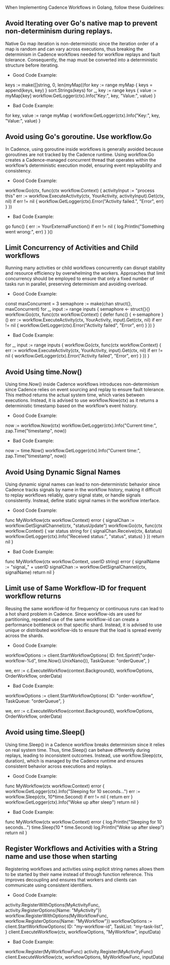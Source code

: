 When Implementing Cadence Workflows in Golang, follow these Guidelines:

## Avoid Iterating over Go's native map to prevent non-determinism during replays.

Native Go map iteration is non-deterministic since the iteration order of a map is random and can vary across executions, thus breaking the determinism in Cadence workflows needed for workflow replays and fault tolerance. Consequently, the map must be converted into a deterministic structure before iterating.

- Good Code Example:

keys := make([]string, 0, len(myMap))for key := range myMap {
    keys = append(keys, key)
}
sort.Strings(keys)
for _, key := range keys {
    value := myMap[key]
    workflow.GetLogger(ctx).Info("Key:", key, "Value:", value)
}

- Bad Code Example:

for key, value := range myMap {
    workflow.GetLogger(ctx).Info("Key:", key, "Value:", value)
}

## Avoid using Go's goroutine. Use workflow.Go

In Cadence, using goroutine inside workflows is generally avoided because goroutines are not tracked by the Cadence runtime. Using workflow.Go creates a Cadence-managed concurrent thread that operates within the workflow’s deterministic execution model, ensuring event replayability and consistency.

- Good Code Example:

workflow.Go(ctx, func(ctx workflow.Context) {
    activityInput := "process this"
    err := workflow.ExecuteActivity(ctx, YourActivity, activityInput).Get(ctx, nil)
    if err != nil {
        workflow.GetLogger(ctx).Error("Activity failed.", "Error", err)
    }
})

- Bad Code Example:

go func() {
    err := YourExternalFunction()
    if err != nil {
        log.Println("Something went wrong:", err)
    }
}()

## Limit Concurrency of Activities and Child workflows

Running many activities or child workflows concurrently can disrupt stability and resource efficiency by overwhelming the workers. Approaches that limit concurrency should be employed to ensure that only a fixed number of tasks run in parallel, preserving determinism and avoiding overload.

- Good Code Example:

const maxConcurrent = 3
semaphore := make(chan struct{}, maxConcurrent)
for _, input := range inputs {
    semaphore <- struct{}{}
    workflow.Go(ctx, func(ctx workflow.Context) {
        defer func() { <-semaphore }()
        err := workflow.ExecuteActivity(ctx, YourActivity, input).Get(ctx, nil)
        if err != nil {
            workflow.GetLogger(ctx).Error("Activity failed", "Error", err)
        }
    })
}

- Bad Code Example:

for _, input := range inputs {
    workflow.Go(ctx, func(ctx workflow.Context) {
        err := workflow.ExecuteActivity(ctx, YourActivity, input).Get(ctx, nil)
        if err != nil {
            workflow.GetLogger(ctx).Error("Activity failed", "Error", err)
        }
    })
}

## Avoid Using time.Now()

Using time.Now() inside Cadence workflows introduces non-determinism since Cadence relies on event sourcing and replay to ensure fault tolerance. This method returns the actual system time, which varies between executions. Instead, it is advised to use workflow.Now(ctx) as it returns a deterministic timestamp based on the workflow’s event history.

- Good Code Example:

now := workflow.Now(ctx)
workflow.GetLogger(ctx).Info("Current time:", zap.Time("timestamp", now))

- Bad Code Example:

now := time.Now()
workflow.GetLogger(ctx).Info("Current time:", zap.Time("timestamp", now))

## Avoid Using Dynamic Signal Names

Using dynamic signal names can lead to non-deterministic behavior since Cadence tracks signals by name in the workflow history, making it difficult to replay workflows reliably, query signal state, or handle signals consistently. Instead, define static signal names in the workflow interface.

- Good Code Example:

func MyWorkflow(ctx workflow.Context) error {
    signalChan := workflow.GetSignalChannel(ctx, "statusUpdate")
    workflow.Go(ctx, func(ctx workflow.Context) {
        var status string
        for {
            signalChan.Receive(ctx, &status)
            workflow.GetLogger(ctx).Info("Received status:", "status", status)
        }
    })
    return nil
}

- Bad Code Example:

func MyWorkflow(ctx workflow.Context, userID string) error {
    signalName := "signal_" + userID
    signalChan := workflow.GetSignalChannel(ctx, signalName)
    return nil
}

## Limit use of Same Workflow-ID for frequent workflow returns

Reusing the same workflow-id for frequency or continuous runs can lead to a hot shard problem in Cadence. Since workflow-ids are used for partitioning, repeated use of the same workflow-id can create a performance bottleneck on that specific shard. Instead, it is advised to use unique or distributed workflow-ids to ensure that the load is spread evenly across the shards.

- Good Code Example:

workflowOptions := client.StartWorkflowOptions{
    ID:        fmt.Sprintf("order-workflow-%d", time.Now().UnixNano()),
    TaskQueue: "orderQueue",
}

we, err := c.ExecuteWorkflow(context.Background(), workflowOptions, OrderWorkflow, orderData)

- Bad Code Example:

workflowOptions := client.StartWorkflowOptions{
    ID:        "order-workflow",
    TaskQueue: "orderQueue",
}

we, err := c.ExecuteWorkflow(context.Background(), workflowOptions, OrderWorkflow, orderData)

## Avoid using time.Sleep()

Using time.Sleep() in a Cadence workflow breaks determinism since it relies on real system time. Thus, time.Sleep() can behave differently during replays, leading to inconsistent outcomes. Instead, use workflow.Sleep(ctx, duration), which is managed by the Cadence runtime and ensures consistent behavior across executions and replays.

- Good Code Example:

func MyWorkflow(ctx workflow.Context) error {
    workflow.GetLogger(ctx).Info("Sleeping for 10 seconds...")
    err := workflow.Sleep(ctx, 10*time.Second)
    if err != nil {
        return err
    }
    workflow.GetLogger(ctx).Info("Woke up after sleep")
    return nil
}

- Bad Code Example:

func MyWorkflow(ctx workflow.Context) error {
    log.Println("Sleeping for 10 seconds...")
    time.Sleep(10 * time.Second)
    log.Println("Woke up after sleep")
    return nil
}

## Register Workflows and Activities with a String name and use those when starting

Registering workflows and activities using explicit string names allows them to be started by their name instead of through function reference. This improves decoupling and ensures that workers and clients can communicate using consistent identifiers.

- Good Code Example:

activity.RegisterWithOptions(MyActivityFunc, activity.RegisterOptions{Name: "MyActivity"})
workflow.RegisterWithOptions(MyWorkflowFunc, workflow.RegisterOptions{Name: "MyWorkflow"})
workflowOptions := client.StartWorkflowOptions{
    ID:        "my-workflow-id",
    TaskList:  "my-task-list",
}
client.ExecuteWorkflow(ctx, workflowOptions, "MyWorkflow", inputData)

- Bad Code Example:

workflow.Register(MyWorkflowFunc)
activity.Register(MyActivityFunc)
client.ExecuteWorkflow(ctx, workflowOptions, MyWorkflowFunc, inputData)